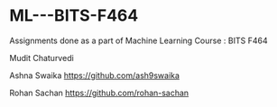 # ML---BITS-F464

Assignments done as a part of Machine Learning Course : BITS F464

Mudit Chaturvedi

Ashna Swaika  https://github.com/ash9swaika

Rohan Sachan  https://github.com/rohan-sachan
